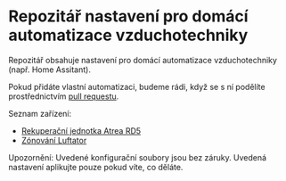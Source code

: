 # Repozitář nastavení pro domácí automatizace vzduchotechniky

Repozitář obsahuje nastavení pro domácí automatizace vzduchotechniky (např. Home Assitant). 

Pokud přidáte vlastní automatizaci, budeme rádi, když se s ní podělíte prostřednictvím [pull requestu](https://github.com/luftuj-cz/home-automation/pulls).

Seznam zařízení:

- [Rekuperační jednotka Atrea RD5](atrea-rd5)
- [Zónování Luftator](luftator)

Upozornění: Uvedené konfigurační soubory jsou bez záruky. Uvedená nastavení aplikujte pouze pokud víte, co děláte.
